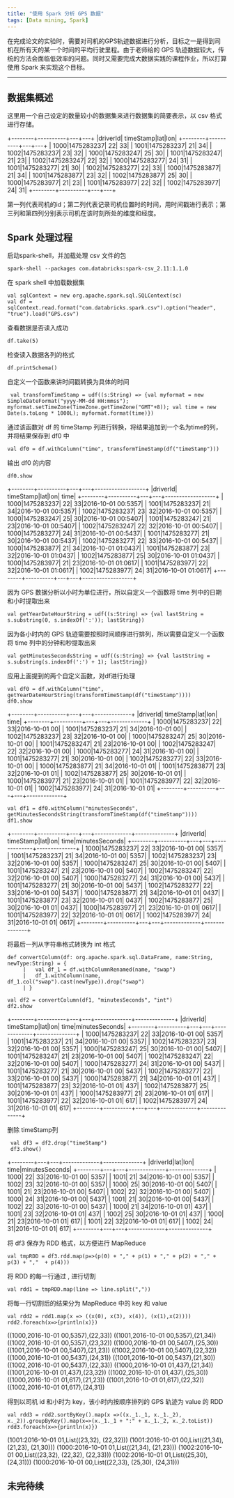 ```yaml
---
title: "使用 Spark 分析 GPS 数据"
tags: [Data mining, Spark]
---
```

在完成论文的实验时，需要对司机的GPS轨迹数据进行分析，目标之一是得到司机在所有天的某一个时间的平均行驶里程。由于老师给的 GPS 轨迹数据较大，传统的方法会面临低效率的问题。同时又需要完成大数据实践的课程作业，所以打算使用 Spark 来实现这个目标。

---
## 数据集概述
这里用一个自己设定的数量较小的数据集来进行数据集的简要表示，以 csv 格式进行存储。

+--------+----------+---+---+
|driverId| timeStamp|lat|lon|
+--------+----------+---+---+
|    1000|1475283237| 22| 33|
|    1001|1475283237| 21| 34|
|    1002|1475283237| 23| 32|
|    1000|1475283247| 25| 30|
|    1001|1475283247| 21| 23|
|    1002|1475283247| 22| 32|
|    1000|1475283277| 24| 31|
|    1001|1475283277| 21| 30|
|    1002|1475283277| 22| 33|
|    1000|1475283877| 21| 34|
|    1001|1475283877| 23| 32|
|    1002|1475283877| 25| 30|
|    1000|1475283977| 21| 23|
|    1001|1475283977| 22| 32|
|    1002|1475283977| 24| 31|
+--------+----------+---+---+

第一列代表司机的id；第二列代表记录司机位置时的时间，用时间戳进行表示；第三列和第四列分别表示司机在该时刻所处的维度和经度。

## Spark 处理过程
启动spark-shell，并加载处理 csv 文件的包
```
spark-shell --packages com.databricks:spark-csv_2.11:1.1.0
```
在 spark shell 中加载数据集
```
val sqlContext = new org.apache.spark.sql.SQLContext(sc)
val df = sqlContext.read.format("com.databricks.spark.csv").option("header", "true").load("GPS.csv")
```
查看数据是否读入成功
```
df.take(5)
```
检查读入数据各列的格式
```
df.printSchema()
```
自定义一个函数来讲时间戳转换为具体的时间
```
 val transformTimeStamp = udf((s:String) => {val myformat = new SimpleDateFormat("yyyy-MM-dd HH:mmss"); myformat.setTimeZone(TimeZone.getTimeZone("GMT"+8)); val time = new Date(s.toLong * 1000L); myformat.format(time)})
```
通过该函数对 df 的 timeStamp 列进行转换，将结果追加到一个名为time的列，并将结果保存到 df0 中
```
val df0 = df.withColumn("time", transformTimeStamp(df("timeStamp")))
```
输出 df0 的内容
```
df0.show
```
+--------+----------+---+---+------------------+
|driverId| timeStamp|lat|lon|              time|
+--------+----------+---+---+------------------+
|    1000|1475283237| 22| 33|2016-10-01 00:5357|
|    1001|1475283237| 21| 34|2016-10-01 00:5357|
|    1002|1475283237| 23| 32|2016-10-01 00:5357|
|    1000|1475283247| 25| 30|2016-10-01 00:5407|
|    1001|1475283247| 21| 23|2016-10-01 00:5407|
|    1002|1475283247| 22| 32|2016-10-01 00:5407|
|    1000|1475283277| 24| 31|2016-10-01 00:5437|
|    1001|1475283277| 21| 30|2016-10-01 00:5437|
|    1002|1475283277| 22| 33|2016-10-01 00:5437|
|    1000|1475283877| 21| 34|2016-10-01 01:0437|
|    1001|1475283877| 23| 32|2016-10-01 01:0437|
|    1002|1475283877| 25| 30|2016-10-01 01:0437|
|    1000|1475283977| 21| 23|2016-10-01 01:0617|
|    1001|1475283977| 22| 32|2016-10-01 01:0617|
|    1002|1475283977| 24| 31|2016-10-01 01:0617|
+--------+----------+---+---+------------------+

因为 GPS 数据分析以小时为单位进行，所以自定义一个函数将 time 列中的日期和小时提取出来
```
val getYearDateHourString = udf((s:String) => {val lastString = s.substring(0, s.indexOf(':')); lastString})
```
因为各小时内的 GPS 轨迹需要按照时间顺序进行排列，所以需要自定义一个函数将 time 列中的分钟和秒提取出来
```
val getMinutesSecondsString = udf((s:String) => {val lastString = s.substring(s.indexOf(':') + 1); lastString})
```
应用上面提到的两个自定义函数，对df进行处理
```
val df0 = df.withColumn("time", getYearDateHourString(transformTimeStamp(df("timeStamp"))))
df0.show
```
+--------+----------+---+---+-------------+
|driverId| timeStamp|lat|lon|         time|
+--------+----------+---+---+-------------+
|    1000|1475283237| 22| 33|2016-10-01 00|
|    1001|1475283237| 21| 34|2016-10-01 00|
|    1002|1475283237| 23| 32|2016-10-01 00|
|    1000|1475283247| 25| 30|2016-10-01 00|
|    1001|1475283247| 21| 23|2016-10-01 00|
|    1002|1475283247| 22| 32|2016-10-01 00|
|    1000|1475283277| 24| 31|2016-10-01 00|
|    1001|1475283277| 21| 30|2016-10-01 00|
|    1002|1475283277| 22| 33|2016-10-01 00|
|    1000|1475283877| 21| 34|2016-10-01 01|
|    1001|1475283877| 23| 32|2016-10-01 01|
|    1002|1475283877| 25| 30|2016-10-01 01|
|    1000|1475283977| 21| 23|2016-10-01 01|
|    1001|1475283977| 22| 32|2016-10-01 01|
|    1002|1475283977| 24| 31|2016-10-01 01|
+--------+----------+---+---+-------------+
```
val df1 = df0.withColumn("minutesSeconds", getMinutesSecondsString(transformTimeStamp(df("timeStamp"))))
df1.show
```
+--------+----------+---+---+-------------+--------------+
|driverId| timeStamp|lat|lon|         time|minutesSeconds|
+--------+----------+---+---+-------------+--------------+
|    1000|1475283237| 22| 33|2016-10-01 00|          5357|
|    1001|1475283237| 21| 34|2016-10-01 00|          5357|
|    1002|1475283237| 23| 32|2016-10-01 00|          5357|
|    1000|1475283247| 25| 30|2016-10-01 00|          5407|
|    1001|1475283247| 21| 23|2016-10-01 00|          5407|
|    1002|1475283247| 22| 32|2016-10-01 00|          5407|
|    1000|1475283277| 24| 31|2016-10-01 00|          5437|
|    1001|1475283277| 21| 30|2016-10-01 00|          5437|
|    1002|1475283277| 22| 33|2016-10-01 00|          5437|
|    1000|1475283877| 21| 34|2016-10-01 01|          0437|
|    1001|1475283877| 23| 32|2016-10-01 01|          0437|
|    1002|1475283877| 25| 30|2016-10-01 01|          0437|
|    1000|1475283977| 21| 23|2016-10-01 01|          0617|
|    1001|1475283977| 22| 32|2016-10-01 01|          0617|
|    1002|1475283977| 24| 31|2016-10-01 01|          0617|
+--------+----------+---+---+-------------+--------------+

将最后一列从字符串格式转换为 int 格式
```
def convertColumn(df: org.apache.spark.sql.DataFrame, name:String, newType:String) = {
     |   val df_1 = df.withColumnRenamed(name, "swap")
     |   df_1.withColumn(name, df_1.col("swap").cast(newType)).drop("swap")
     | }

val df2 = convertColumn(df1, "minutesSeconds", "int")
df2.show
```
+--------+----------+---+---+-------------+--------------+
|driverId| timeStamp|lat|lon|         time|minutesSeconds|
+--------+----------+---+---+-------------+--------------+
|    1000|1475283237| 22| 33|2016-10-01 00|          5357|
|    1001|1475283237| 21| 34|2016-10-01 00|          5357|
|    1002|1475283237| 23| 32|2016-10-01 00|          5357|
|    1000|1475283247| 25| 30|2016-10-01 00|          5407|
|    1001|1475283247| 21| 23|2016-10-01 00|          5407|
|    1002|1475283247| 22| 32|2016-10-01 00|          5407|
|    1000|1475283277| 24| 31|2016-10-01 00|          5437|
|    1001|1475283277| 21| 30|2016-10-01 00|          5437|
|    1002|1475283277| 22| 33|2016-10-01 00|          5437|
|    1000|1475283877| 21| 34|2016-10-01 01|           437|
|    1001|1475283877| 23| 32|2016-10-01 01|           437|
|    1002|1475283877| 25| 30|2016-10-01 01|           437|
|    1000|1475283977| 21| 23|2016-10-01 01|           617|
|    1001|1475283977| 22| 32|2016-10-01 01|           617|
|    1002|1475283977| 24| 31|2016-10-01 01|           617|
+--------+----------+---+---+-------------+--------------+

删除 timeStamp列
```
 val df3 = df2.drop("timeStamp")
 df3.show()
```
+--------+---+---+-------------+--------------+
|driverId|lat|lon|         time|minutesSeconds|
+--------+---+---+-------------+--------------+
|    1000| 22| 33|2016-10-01 00|          5357|
|    1001| 21| 34|2016-10-01 00|          5357|
|    1002| 23| 32|2016-10-01 00|          5357|
|    1000| 25| 30|2016-10-01 00|          5407|
|    1001| 21| 23|2016-10-01 00|          5407|
|    1002| 22| 32|2016-10-01 00|          5407|
|    1000| 24| 31|2016-10-01 00|          5437|
|    1001| 21| 30|2016-10-01 00|          5437|
|    1002| 22| 33|2016-10-01 00|          5437|
|    1000| 21| 34|2016-10-01 01|           437|
|    1001| 23| 32|2016-10-01 01|           437|
|    1002| 25| 30|2016-10-01 01|           437|
|    1000| 21| 23|2016-10-01 01|           617|
|    1001| 22| 32|2016-10-01 01|           617|
|    1002| 24| 31|2016-10-01 01|           617|
+--------+---+---+-------------+--------------+

将 df3 保存为 RDD 格式，以方便进行 MapReduce
```
val tmpRDD = df3.rdd.map(p=>(p(0) + "," + p(1) + "," + p(2) + "," + p(3) + ","  + p(4)))
```
将 RDD 的每一行通过 , 进行切割
```
val rdd1 = tmpRDD.map(line => line.split(","))
```
将每一行切割后的结果分为 MapReduce 中的 key 和 value
```
val rdd2 = rdd1.map(x => ((x(0), x(3), x(4)), (x(1),x(2))))
rdd2.foreach(x=>{println(x)})
```
((1000,2016-10-01 00,5357),(22,33))
((1001,2016-10-01 00,5357),(21,34))
((1002,2016-10-01 00,5357),(23,32))
((1000,2016-10-01 00,5407),(25,30))
((1001,2016-10-01 00,5407),(21,23))
((1002,2016-10-01 00,5407),(22,32))
((1000,2016-10-01 00,5437),(24,31))
((1001,2016-10-01 00,5437),(21,30))
((1002,2016-10-01 00,5437),(22,33))
((1000,2016-10-01 01,437),(21,34))
((1001,2016-10-01 01,437),(23,32))
((1002,2016-10-01 01,437),(25,30))
((1000,2016-10-01 01,617),(21,23))
((1001,2016-10-01 01,617),(22,32))
((1002,2016-10-01 01,617),(24,31))

得到以司机 id 和小时为 key，该小时内按顺序排列的 GPS 轨迹为 value 的 RDD
```
val rdd3 = rdd2.sortByKey().map(x =>((x._1._1, x._1._2), x._2)).groupByKey().map(x=>(x._1._1 + ":" + x._1._2, x._2.toList))
rdd3.foreach(x=>{println(x)})
```
(1001:2016-10-01 01,List((23,32), (22,32)))
(1001:2016-10-01 00,List((21,34), (21,23), (21,30)))
(1000:2016-10-01 01,List((21,34), (21,23)))
(1002:2016-10-01 00,List((23,32), (22,32), (22,33)))
(1002:2016-10-01 01,List((25,30), (24,31)))
(1000:2016-10-01 00,List((22,33), (25,30), (24,31)))

## 未完待续

